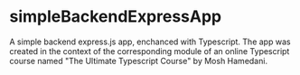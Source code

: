 # simpleBackendExpressApp
A simple backend express.js app, enchanced with Typescript. The app was created in the context of the corresponding module of an online Typescript course named "The Ultimate Typescript Course" by Mosh Hamedani.
